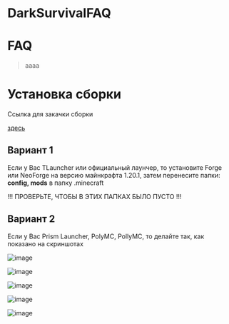 # DarkSurvivalFAQ
<h1>FAQ</h1>

> аааа

<h1>Установка сборки</h1>
Ссылка для закачки сборки 

[здесь](https://drive.google.com/file/d/1YBhqQgfGbZRW6DQCF-5njPmYrIeV9etD/view?usp=drive_link)


<h2>Вариант 1</h2>

Если у Вас TLauncher или официальный лаунчер, то установите Forge или NeoForge на версию майнкрафта 1.20.1, затем перенесите папки: <b>config, mods</b> в папку .minecraft

!!! ПРОВЕРЬТЕ, ЧТОБЫ В ЭТИХ ПАПКАХ БЫЛО ПУСТО !!!

<h2>Вариант 2</h2>

Если у Вас Prism Launcher, PolyMC, PollyMC, то делайте так, как показано на скриншотах

![image](https://github.com/leoenought/DarkSurvivalFAQ/assets/75946816/c96c39ba-707f-4e1c-b5fe-3158a884b9b5)

![image](https://github.com/leoenought/DarkSurvivalFAQ/assets/75946816/1454dc6d-1a15-497e-818c-62b22fcb6e15)

![image](https://github.com/leoenought/DarkSurvivalFAQ/assets/75946816/af425ec6-87e2-4296-90b9-61d700388bae)

![image](https://github.com/leoenought/DarkSurvivalFAQ/assets/75946816/bf49d4c9-28b4-4c3b-97df-cd62a161fa9c)

![image](https://github.com/leoenought/DarkSurvivalFAQ/assets/75946816/92936ea8-6e08-4b0e-9f3d-4be8703b5ca8)
